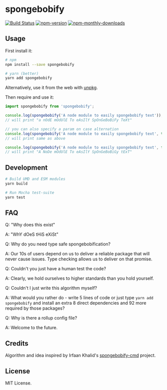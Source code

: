 # spongebobify

[![Build Status](https://travis-ci.org/bencooper222/spongebobify.svg?branch=master)](https://travis-ci.org/bencooper222/spongebobify)
[![npm-version](https://img.shields.io/npm/v/spongebobify.svg?maxAge=2592000)](https://npmjs.org/package/spongebobify)
[![npm-monthly-downloads](https://img.shields.io/npm/dm/spongebobify.svg?maxAge=2592000)](https://npmjs.org/package/spongebobify)

## Usage

First install it:

```bash
# npm
npm install --save spongebobify

# yarn (better)
yarn add spongebobify
```

Alternatively, use it from the web with [unpkg](https://unpkg.com/spongebobify).

Then require and use it:

```javascript
import spongebobify from 'spongebobify';

console.log(spongebobify('A node module to easily spongebobify text'));
// will print "a nOdE mOdUlE To eAsIlY SpOnGeBoBiFy TeXt"

// you can also specify a param on case alternation
console.log(spongebobify('A node module to easily spongebobify text', true));
// will print same as above

console.log(spongebobify('A node module to easily spongebobify text', false));
// will print "A NoDe mOdUlE To eAsIlY SpOnGeBoBiGy tExT"
```

## Development

```bash
# Build UMD and ESM modules
yarn build

# Run Mocha test-suite
yarn test
```

## FAQ

Q: "Why does this exist"

A: "WhY dOeS tHiS eXiSt"

Q: Why do you need type safe spongebobification?

A: Our 10s of users depend on us to deliver a reliable package that will never cause issues. Type checking allows us to deliver on that promise. 

Q: Couldn't you just have a human test the code? 

A: Clearly, we hold ourselves to higher standards than you hold yourself. 

Q: Couldn't I just write this algorithm myself?

A: What would you rather do - write 5 lines of code or just type `yarn add spongebobify` and install an extra 8 direct dependencies and 92 more required by those packages?

Q: Why is there a rollup config file?

A: Welcome to the future.

## Credits

Algorithm and idea inspired by Irfaan Khalid's
[spongebobify-cmd](https://github.com/IrfaanKhalid/spongebobify-cmd) project.

## License

MIT License.

